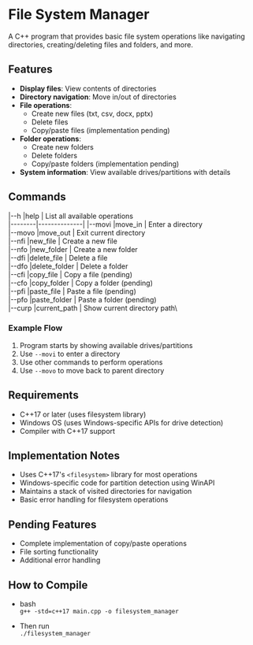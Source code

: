 # File System Manager

A C++ program that provides basic file system operations like navigating directories, creating/deleting files and folders, and more.

## Features

- **Display files**: View contents of directories
- **Directory navigation**: Move in/out of directories
- **File operations**:
  - Create new files (txt, csv, docx, pptx)
  - Delete files
  - Copy/paste files (implementation pending)
- **Folder operations**:
  - Create new folders
  - Delete folders
  - Copy/paste folders (implementation pending)
- **System information**: View available drives/partitions with details

## Commands
|--h     |help          | List all available operations\
|--------|--------------|
|--movi  |move_in       | Enter a directory\
|--movo  |move_out      | Exit current directory\
|--nfi   |new_file      | Create a new file\
|--nfo   |new_folder    | Create a new folder\
|--dfi   |delete_file   | Delete a file\
|--dfo   |delete_folder | Delete a folder\
|--cfi   |copy_file     | Copy a file (pending)\
|--cfo   |copy_folder   | Copy a folder (pending)\
|--pfi   |paste_file    | Paste a file (pending)\
|--pfo   |paste_folder  | Paste a folder (pending)\
|--curp  |current_path  | Show current directory path\

### Example Flow
1. Program starts by showing available drives/partitions
2. Use `--movi` to enter a directory
3. Use other commands to perform operations
4. Use `--movo` to move back to parent directory

## Requirements

- C++17 or later (uses filesystem library)
- Windows OS (uses Windows-specific APIs for drive detection)
- Compiler with C++17 support

## Implementation Notes

- Uses C++17's `<filesystem>` library for most operations
- Windows-specific code for partition detection using WinAPI
- Maintains a stack of visited directories for navigation
- Basic error handling for filesystem operations

## Pending Features

- Complete implementation of copy/paste operations
- File sorting functionality
- Additional error handling

## How to Compile
- bash\
`g++ -std=c++17 main.cpp -o filesystem_manager`

- Then run\
`./filesystem_manager`


